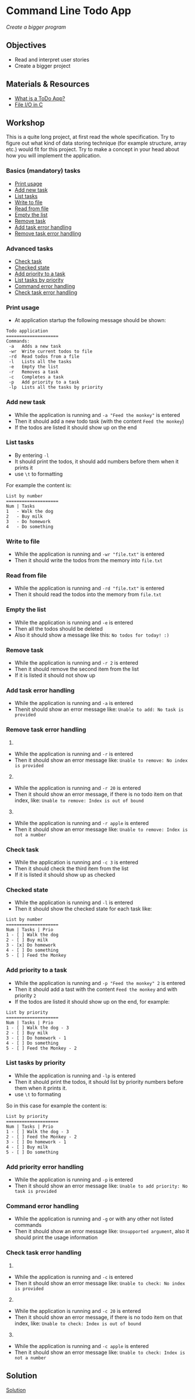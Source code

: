 # Command Line Todo App
*Create a bigger program*

## Objectives
 - Read and interpret user stories
 - Create a bigger project


## Materials & Resources

- [What is a ToDo App?](https://opensource.com/sites/default/files/images/life-uploads/todolist.png)
- [File I/O in C](https://www.tutorialspoint.com/cprogramming/c_file_io.htm)

## Workshop
This is a quite long project, at first read the whole specification. Try to figure out
what kind of data storing technique (for example structure, array etc.) would fit
for this project. Try to make a concept in your head about how you will implement the
application.

### Basics (mandatory) tasks
- [Print usage](#print-usage)
- [Add new task](#add-new-task)
- [List tasks](#list-tasks)
- [Write to file](#write-to-file)
- [Read from file](#read-from-file)
- [Empty the list](#empty-the-list)
- [Remove task](#remove-task)
- [Add task error handling](#add-task-error-handling)
- [Remove task error handling](#remove-task-error-handling)

### Advanced tasks
- [Check task](#check-task)
- [Checked state](#checked-state)
- [Add priority to a task](#add-priority-to-a-task)
- [List tasks by priority](#list-tasks-by-priority)
- [Command error handling](#command-error-handling)
- [Check task error handling](#check-task-error-handling)

### Print usage
 - At application startup the following message should be shown:

```
Todo application
====================
Commands:
 -a   Adds a new task
 -wr  Write current todos to file
 -rd  Read todos from a file
 -l   Lists all the tasks
 -e   Empty the list
 -r   Removes a task
 -c   Completes a task
 -p   Add priority to a task
 -lp  Lists all the tasks by priority
 ```

### Add new task
- While the application is running and `-a "Feed the monkey"` is entered
- Then it should add a new todo task (with the content `Feed the monkey`)
- If the todos are listed it should show up on the end

### List tasks
- By entering `-l`
- It should print the todos, it should add numbers before them when it prints it
- use `\t` to formatting

For example the content is:

```
List by number
====================
Num | Tasks
1   - Walk the dog
2   - Buy milk
3   - Do homework
4   - Do something
```

### Write to file
- While the application is running and `-wr "file.txt"` is entered
- Then it should write the todos from the memory into `file.txt`

### Read from file
- While the application is running and `-rd "file.txt"` is entered
- Then it should read the todos into the memory from `file.txt`

### Empty the list
- While the application is running and `-e` is entered
- Then all the todos should be deleted
- Also it should show a message like this: `No todos for today! :)`

### Remove task
- While the application is running and `-r 2` is entered
- Then it should remove the second item from the list
- If it is listed it should not show up

### Add task error handling
- While the application is running and `-a` is entered
- Thenit should show an error message like: `Unable to add: No task is provided`

### Remove task error handling

1)
- While the application is running and `-r` is entered
- Then it should show an error message like: `Unable to remove: No index is provided`

2)
- While the application is running and `-r 20` is entered
- Then it should show an error message, if there is no todo item on that index, like: `Unable to remove: Index is out of bound`

3)
- While the application is running and `-r apple` is entered
- Then it should show an error message like: `Unable to remove: Index is not a number`

### Check task
- While the application is running and `-c 3` is entered
- Then it should check the third item from the list
- If it is listed it should show up as checked

### Checked state
- While the application is running and `-l` is entered
- Then it should show the checked state for each task like:

```
List by number
====================
Num | Tasks | Prio
1 - [ ] Walk the dog
2 - [ ] Buy milk
3 - [x] Do homework
4 - [ ] Do something
5 - [ ] Feed the Monkey
```

### Add priority to a task
- While the application is running and `-p "Feed the monkey" 2` is entered
- Then it should add a tast with the content `Feed the monkey` and with priority `2`
- If the todos are listed it should show up on the end, for example:

```
List by priority
====================
Num | Tasks | Prio
1 - [ ] Walk the dog - 3
2 - [ ] Buy milk
3 - [ ] Do homework - 1
4 - [ ] Do something
5 - [ ] Feed the Monkey - 2
```

### List tasks by priority
- While the application is running and `-lp` is entered
- Then it should print the todos, it should list by priority numbers before them when it prints it.
- use `\t` to formating

So in this case for example the content is:
```
List by priority
====================
Num | Tasks | Prio
1 - [ ] Walk the dog - 3
2 - [ ] Feed the Monkey - 2
3 - [ ] Do homework - 1
4 - [ ] Buy milk
5 - [ ] Do something
```


### Add priority error handling
- While the application is running and `-p` is entered
- Then it should show an error message like: `Unable to add priority: No task is provided`

### Command error handling

- While the application is running and `-g` or with any other not listed commands
- Then it should show an error message like: `Unsupported argument`, also it should print the usage information

### Check task error handling
1)
- While the application is running and `-c` is entered
- Then it should show an error message like: `Unable to check: No index is provided`

2)
- While the application is running and `-c 20` is entered
- Then it should show an error message, if there is no todo item on that index, like: `Unable to check: Index is out of bound`

3)
- While the application is running and `-c apple` is entered
- Then it should show an error message like: `Unable to check: Index is not a number`

## Solution
[Solution](https://github.com/greenfox-academy/teaching-materials/tree/master/project/hardware/solutions/todo-app)
